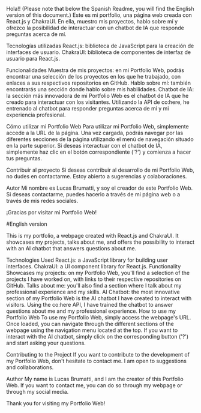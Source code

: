 Hola!!
(Please note that below the Spanish Readme, you will find the English version of this document.)
Este es mi portfolio, una página web creada con React.js y ChakraUI. En ella, muestro mis proyectos, hablo sobre mí y ofrezco la posibilidad de interactuar con un chatbot de IA que responde preguntas acerca de mí. 

Tecnologías utilizadas
React.js: biblioteca de JavaScript para la creación de interfaces de usuario.
ChakraUI: biblioteca de componentes de interfaz de usuario para React.js.

Funcionalidades
Muestra de mis proyectos: en mi Portfolio Web, podrás encontrar una selección de los proyectos en los que he trabajado, con enlaces a sus respectivos repositorios en GitHub.
Hablo sobre mí: también encontrarás una sección donde hablo sobre mis habilidades.
Chatbot de IA: la sección más innovadora de mi Portfolio Web es el chatbot de IA que he creado para interactuar con los visitantes. Utilizando la API de co:here, he entrenado al chatbot para responder preguntas acerca de mí y mi experiencia profesional.

Cómo utilizar mi Portfolio Web
Para utilizar mi Portfolio Web, simplemente accede a la URL de la página. Una vez cargada, podrás navegar por las diferentes secciones de la página utilizando el menú de navegación situado en la parte superior. Si deseas interactuar con el chatbot de IA, simplemente haz clic en el botón correspondiente ('?') y comienza a hacer tus preguntas.

Contribuir al proyecto
Si deseas contribuir al desarrollo de mi Portfolio Web, no dudes en contactarme. Estoy abierto a sugerencias y colaboraciones.

Autor
Mi nombre es Lucas Brumatti, y soy el creador de este Portfolio Web. Si deseas contactarme, puedes hacerlo a través de mi página web o a través de mis redes sociales.

¡Gracias por visitar mi Portfolio Web!

#English version

This is my portfolio, a webpage created with React.js and ChakraUI. It showcases my projects, talks about me, and offers the possibility to interact with an AI chatbot that answers questions about me.

Technologies Used
React.js: a JavaScript library for building user interfaces.
ChakraUI: a UI component library for React.js.
Functionality
Showcases my projects: on my Portfolio Web, you'll find a selection of the projects I have worked on, with links to their respective repositories on GitHub.
Talks about me: you'll also find a section where I talk about my professional experience and my skills.
AI Chatbot: the most innovative section of my Portfolio Web is the AI chatbot I have created to interact with visitors. Using the co:here API, I have trained the chatbot to answer questions about me and my professional experience.
How to use my Portfolio Web
To use my Portfolio Web, simply access the webpage's URL. Once loaded, you can navigate through the different sections of the webpage using the navigation menu located at the top. If you want to interact with the AI chatbot, simply click on the corresponding button ('?') and start asking your questions.

Contributing to the Project
If you want to contribute to the development of my Portfolio Web, don't hesitate to contact me. I am open to suggestions and collaborations.

Author
My name is Lucas Brumatti, and I am the creator of this Portfolio Web. If you want to contact me, you can do so through my webpage or through my social media.

Thank you for visiting my Portfolio Web!